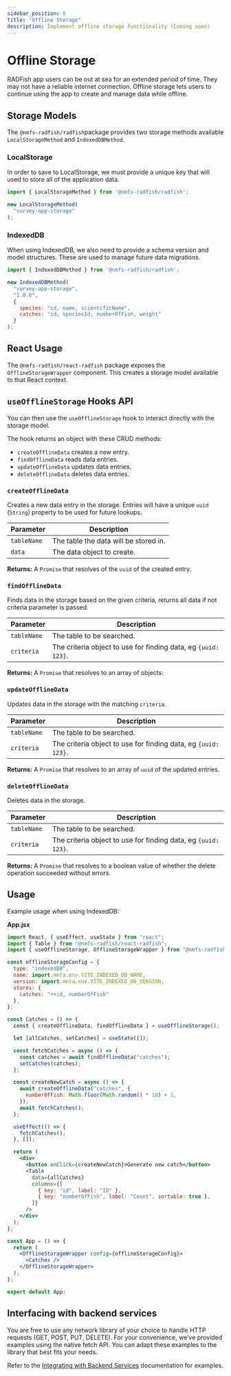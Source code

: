 ```yaml
---
sidebar_position: 8
title: "Offline Storage"
description: Implement offline storage functionality (Coming soon)
---
```


# Offline Storage

RADFish app users can be out at sea for an extended period of time. They may not have a reliable internet connection. Offline storage lets users to continue using the app to create and manage data while offline.

## Storage Models

The `@nmfs-radfish/radfish`package provides two storage methods available `LocalStorageMethod` and `IndexedDBMethod`.

### LocalStorage

In order to save to LocalStorage, we must provide a unique key that will used to store all of the application data.

```js
import { LocalStorageMethod } from '@nmfs-radfish/radfish';

new LocalStorageMethod(
  "survey-app-storage"
);
```

### IndexedDB

When using IndexedDB, we also need to provide a schema version and model structures. These are used to manage future data migrations.

```js
import { IndexedDBMethod } from '@nmfs-radfish/radfish';

new IndexedDBMethod(
  "survey-app-storage",
  "1.0.0",
  {
    species: "id, name, scientificName",
    catches: "id, speciesId, numberOfFish, weight"
  }
);
```

## React Usage

The `@nmfs-radfish/react-radfish` package exposes the `OfflineStorageWrapper` component. This creates a storage model available to that React context.

## **`useOfflineStorage` Hooks API**

You can then use the `useOfflineStorage` hook to interact directly with the storage model.

The hook returns an object with these CRUD methods:
- `createOfflineData` creates a new entry.
- `findOfflineData` reads data entries.
- `updateOfflineData` updates data entries.
- `deleteOfflineData` deletes data entries.

### `createOfflineData`

Creates a new data entry in the storage. Entries will have a unique `uuid` (`String`) property to be used for future lookups.

| Parameter   | Description                           |
| ----------- | ------------------------------------- |
| `tableName` | The table the data will be stored in. |
| `data`      | The data object to create.            |

**Returns:** A `Promise` that resolves of the `uuid` of the created entry.

### `findOfflineData`

Finds data in the storage based on the given criteria, returns all data if not criteria parameter is passed.

| Parameter   | Description                                                    |
| ----------- | -------------------------------------------------------------- |
| `tableName` | The table to be searched.                                      |
| `criteria`  | The criteria object to use for finding data, eg `{uuid: 123}`. |

**Returns:** A `Promise` that resolves to an array of objects:

### `updateOfflineData`

Updates data in the storage with the matching `criteria`.

| Parameter   | Description                                                    |
| ----------- | -------------------------------------------------------------- |
| `tableName` | The table to be searched.                                      |
| `criteria`  | The criteria object to use for finding data, eg `{uuid: 123}`. |

**Returns:** A `Promise` that resolves to an array of `uuid` of the updated entries.

### `deleteOfflineData`

Deletes data in the storage.

| Parameter   | Description                                                    |
| ----------- | -------------------------------------------------------------- |
| `tableName` | The table to be searched.                                      |
| `criteria`  | The criteria object to use for finding data, eg `{uuid: 123}`. |

**Returns:** A `Promise` that resolves to a boolean value of whether the delete operation succeeded without errors.

## Usage

Example usage when using IndexedDB:

**App.jsx**
```jsx
import React, { useEffect, useState } from "react";
import { Table } from "@nmfs-radfish/react-radfish";
import { useOfflineStorage, OfflineStorageWrapper } from "@nmfs-radfish/react-radfish";

const offlineStorageConfig = {
  type: "indexedDB",
  name: import.meta.env.VITE_INDEXED_DB_NAME,
  version: import.meta.env.VITE_INDEXED_DB_VERSION,
  stores: {
    catches: "++id, numberOfFish"
  },
};

const Catches = () => {
  const { createOfflineData, findOfflineData } = useOfflineStorage();

  let [allCatches, setCatches] = useState([]);

  const fetchCatches = async () => {
    const catches = await findOfflineData("catches");
    setCatches(catches);
  };

  const createNewCatch = async () => {
    await createOfflineData("catches", {
      numberOfFish: Math.floor(Math.random() * 10) + 1,
    });
    await fetchCatches();
  };

  useEffect(() => {
    fetchCatches();
  }, []);

  return (
    <div>
      <button onClick={createNewCatch}>Generate new catch</button>
      <Table 
        data={allCatches} 
        columns={[
          { key: "id", label: "ID" },
          { key: "numberOfFish", label: "Count", sortable: true },
        ]} 
      />
    </div>
  );
};

const App = () => {
  return (
    <OfflineStorageWrapper config={offlineStorageConfig}>
      <Catches />
    </OfflineStorageWrapper>
  );
};

export default App;
```

## Interfacing with backend services

You are free to use any network library of your choice to handle HTTP requests (GET, POST, PUT, DELETE). For your convenience, we’ve provided examples using the native fetch API. You can adapt these examples to the library that best fits your needs.

Refer to the [Integrating with Backend Services](https://nmfs-radfish.github.io/radfish/developer-documentation/building-your-application/patterns/apiservice) documentation for examples.
